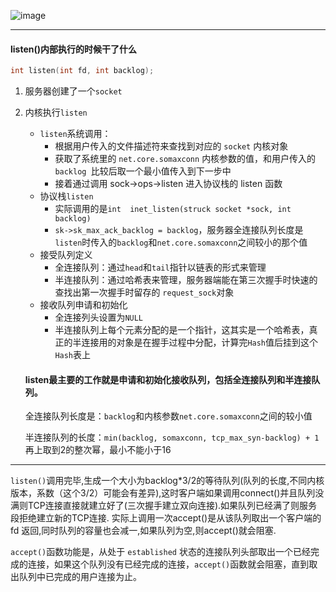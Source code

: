 ![image](https://user-images.githubusercontent.com/59153788/179470282-283acc9a-c10a-43a0-964a-cbb45c029d61.png)

****

#### listen()内部执行的时候干了什么

```c++
int listen(int fd, int backlog);
```

1. 服务器创建了一个`socket`

2. 内核执行`listen`

   * `listen`系统调用：
     * 根据用户传入的文件描述符来查找到对应的 `socket` 内核对象
     * 获取了系统里的 `net.core.somaxconn` 内核参数的值，和用户传入的 `backlog `比较后取一个最小值传入到下一步中
     * 接着通过调用 sock->ops->listen 进入协议栈的 listen 函数
   * 协议栈`listen`
     * 实际调用的是`int  inet_listen(struck socket *sock, int backlog)`
     * `sk->sk_max_ack_backlog = backlog`，服务器全连接队列长度是`listen`时传入的`backlog`和`net.core.somaxconn`之间较小的那个值
   * 接受队列定义
     * 全连接队列：通过`head`和`tail`指针以链表的形式来管理
     * 半连接队列：通过哈希表来管理，服务器端能在第三次握手时快速的查找出第一次握手时留存的 `request_sock`对象
   * 接收队列申请和初始化
     * 全连接列头设置为`NULL`
     * 半连接队列上每个元素分配的是一个指针，这其实是一个哈希表，真正的半连接用的对象是在握手过程中分配，计算完`Hash`值后挂到这个`Hash`表上

   #### listen最主要的工作就是申请和初始化接收队列，包括全连接队列和半连接队列。

   全连接队列长度是：`backlog`和内核参数`net.core.somaxconn`之间的较小值

   半连接队列的长度：`min(backlog, somaxconn, tcp_max_syn-backlog) + 1` 再上取到2的整次幂，最小不能小于16

****

`listen()`调用完毕,生成一个大小为backlog*3/2的等待队列(队列的长度,不同内核版本，系数（这个3/2）可能会有差异),这时客户端如果调用connect()并且队列没满则TCP连接直接就建立好了(三次握手建立双向连接).如果队列已经满了则服务段拒绝建立新的TCP连接. 实际上调用一次accept()是从该队列取出一个客户端的 fd 返回,同时队列的容量也会减一,如果队列为空,则accept()就会阻塞.

`accept()`函数功能是，从处于 `established` 状态的连接队列头部取出一个已经完成的连接，如果这个队列没有已经完成的连接，`accept()`函数就会阻塞，直到取出队列中已完成的用户连接为止。